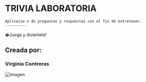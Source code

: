 # TRIVIA LABORATORIA
```
Aplicacio n de preguntas y respuestas con el fin de entretener.
----------
```
�Juega y diviertete!
## Creada por:
### Virginia Contreras
![Imagen](https://imageshack.com/a/img921/815/HX16dF.png)
